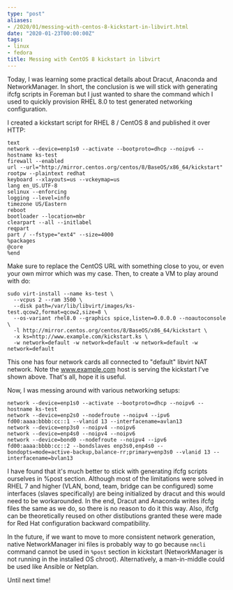 ```yaml
---
type: "post"
aliases:
- /2020/01/messing-with-centos-8-kickstart-in-libvirt.html
date: "2020-01-23T00:00:00Z"
tags:
- linux
- fedora
title: Messing with CentOS 8 kickstart in libvirt
---
```


Today, I was learning some practical details about Dracut, Anaconda and
NetworkManager. In short, the conclusion is we will stick with generating ifcfg
scripts in Foreman but I just wanted to share the command which I used to
quickly provision RHEL 8.0 to test generated networking configuration.

I created a kickstart script for RHEL 8 / CentOS 8 and published it over HTTP:

    text
    network --device=enp1s0 --activate --bootproto=dhcp --noipv6 --hostname ks-test
    firewall --enabled
    url --url="http://mirror.centos.org/centos/8/BaseOS/x86_64/kickstart"
    rootpw --plaintext redhat
    keyboard --xlayouts=us --vckeymap=us
    lang en_US.UTF-8
    selinux --enforcing
    logging --level=info
    timezone US/Eastern
    reboot
    bootloader --location=mbr
    clearpart --all --initlabel
    reqpart
    part / --fstype="ext4" --size=4000
    %packages
    @core
    %end

Make sure to replace the CentOS URL with something close to you, or even your
own mirror which was my case. Then, to create a VM to play around with do:

    sudo virt-install --name ks-test \
      --vcpus 2 --ram 3500 \
      --disk path=/var/lib/libvirt/images/ks-test.qcow2,format=qcow2,size=8 \
      --os-variant rhel8.0 --graphics spice,listen=0.0.0.0 --noautoconsole \
      -l http://mirror.centos.org/centos/8/BaseOS/x86_64/kickstart \
      -x ks=http://www.example.com/kickstart.ks \
      -w network=default -w network=default -w network=default -w network=default

This one has four network cards all connected to "default" libvirt NAT network.
Note the www.example.com host is serving the kickstart I've shown above. That's
all, hope it is useful.

Now, I was messing around with various networking setups:

    network --device=enp1s0 --activate --bootproto=dhcp --noipv6 --hostname ks-test
    network --device=enp2s0 --nodefroute --noipv4 --ipv6 fd00:aaaa:bbbb:cc::1 --vlanid 13 --interfacename=avlan13
    network --device=enp3s0 --noipv4 --noipv6
    network --device=enp4s0 --noipv4 --noipv6
    network --device=bond0 --nodefroute --noipv4 --ipv6 fd00:aaaa:bbbb:cc::2 --bondslaves enp3s0,enp4s0 --bondopts=mode=active-backup,balance-rr;primary=enp3s0 --vlanid 13 --interfacename=bvlan13

I have found that it's much better to stick with generating ifcfg scripts
ourselves in %post section. Although most of the limitations were solved in
RHEL 7 and higher (VLAN, bond, team, bridge can be configured) some interfaces
(slaves specifically) are being initialized by dracut and this would need to be
workarounded. In the end, Dracut and Anaconda writes ifcfg files the same as we
do, so there is no reason to do it this way. Also, ifcfg can be theoretically
reused on other distibutions granted these were made for Red Hat configuration
backward compatibility.

In the future, if we want to move to more consistent network generation, native
NetworkManager ini files is probably way to go because `nmcli` command cannot
be used in `%post` section in kickstart (NetworkManager is not running in the
installed OS chroot). Alternatively, a man-in-middle could be used like Ansible
or Netplan.

Until next time!


